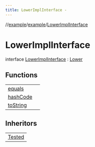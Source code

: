 ```yaml
---
title: LowerImplInterface -
---
```

//[example](../index.html)/[example](index.html)/[LowerImplInterface](-lower-impl-interface.html)



# LowerImplInterface  
interface [LowerImplInterface](-lower-impl-interface.html) : [Lower](-lower.html)

## Functions  


| | |
|---|---|
| [equals](https://kotlinlang.org/api/latest/jvm/stdlib/kotlin/-any/equals.html)| |
| [hashCode](https://kotlinlang.org/api/latest/jvm/stdlib/kotlin/-any/hash-code.html)| |
| [toString](https://kotlinlang.org/api/latest/jvm/stdlib/kotlin/-any/to-string.html)| |




## Inheritors  


| |
|---|
| [Tested](-tested/index.html)|




